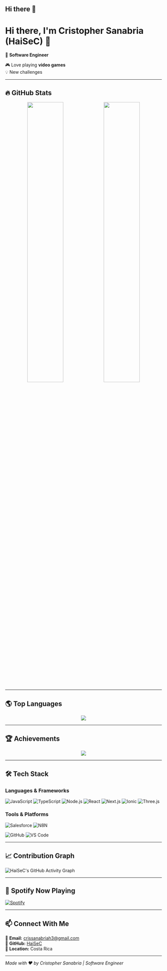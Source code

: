 ## Hi there 👋

<!--
**HaiSeC/HaiSeC** is a ✨ _special_ ✨ repository because its `README.md` (this file) appears on your GitHub profile.

Here are some ideas to get you started:

- 🔭 I’m currently working on ...
- 🌱 I’m currently learning ...
- 👯 I’m looking to collaborate on ...
- 🤔 I’m looking for help with ...
- 💬 Ask me about ...
- 📫 How to reach me: ...
- 😄 Pronouns: ...
- ⚡ Fun fact: ...
-->

# Hi there, I'm Cristopher Sanabria (HaiSeC) 👋  

🚀 **Software Engineer**  
  
🎮 Love playing **video games**  
💡 New challenges  

---

## 🔥 GitHub Stats  

<p align="center">
  <img src="https://github-readme-stats.vercel.app/api?username=HaiSeC&show_icons=true&theme=radical" width="48%" />
  <img src="https://github-readme-streak-stats.herokuapp.com/?user=HaiSeC&theme=radical" width="48%" />
</p>

---

## 🌎 Top Languages  
<p align="center">
  <img src="https://github-readme-stats.vercel.app/api/top-langs/?username=HaiSeC&layout=compact&theme=radical" />
</p>

---

## 🏆 Achievements  
<p align="center">
  <img src="https://github-profile-trophy.vercel.app/?username=HaiSeC&theme=radical&margin-w=15" />
</p>

---

## 🛠️ Tech Stack  
### **Languages & Frameworks**  
![JavaScript](https://img.shields.io/badge/JavaScript-F7DF1E?style=for-the-badge&logo=javascript&logoColor=black)
![TypeScript](https://img.shields.io/badge/TypeScript-007ACC?style=for-the-badge&logo=typescript&logoColor=white)
![Node.js](https://img.shields.io/badge/Node.js-339933?style=for-the-badge&logo=nodedotjs&logoColor=white)
![React](https://img.shields.io/badge/React-61DAFB?style=for-the-badge&logo=react&logoColor=black)
![Next.js](https://img.shields.io/badge/Next.js-000000?style=for-the-badge&logo=nextdotjs&logoColor=white)
![Ionic](https://img.shields.io/badge/Ionic-3880FF?style=for-the-badge&logo=ionic&logoColor=white)
![Three.js](https://img.shields.io/badge/Three.js-000000?style=for-the-badge&logo=threedotjs&logoColor=white)

### **Tools & Platforms**  
![Salesforce](https://img.shields.io/badge/Salesforce-00A1E0?style=for-the-badge&logo=salesforce&logoColor=white)
![N8N](https://img.shields.io/badge/N8N-FF751D?style=for-the-badge&logo=n8n&logoColor=white)
<!--![Deel](https://img.shields.io/badge/Deel-232323?style=for-the-badge&logoColor=white)-->
![GitHub](https://img.shields.io/badge/GitHub-181717?style=for-the-badge&logo=github&logoColor=white)
![VS Code](https://img.shields.io/badge/VS%20Code-007ACC?style=for-the-badge&logo=visualstudiocode&logoColor=white)

---

## 📈 Contribution Graph  
![HaiSeC's GitHub Activity Graph](https://github-readme-activity-graph.vercel.app/graph?username=HaiSeC&theme=react-dark)

---

## 🎵 Spotify Now Playing  
[![Spotify](https://novatorem.vercel.app/api/spotify)](https://open.spotify.com/user/yourspotifyid](https://open.spotify.com/user/haisecrind))

---

## 📫 Connect With Me  
📧 **Email:** crissanabriah3@gmail.com  
🔗 **GitHub:** [HaiSeC](https://github.com/HaiSeC)  
📍 **Location:** Costa Rica

---

*Made with ❤️ by Cristopher Sanabria | Software Engineer*
